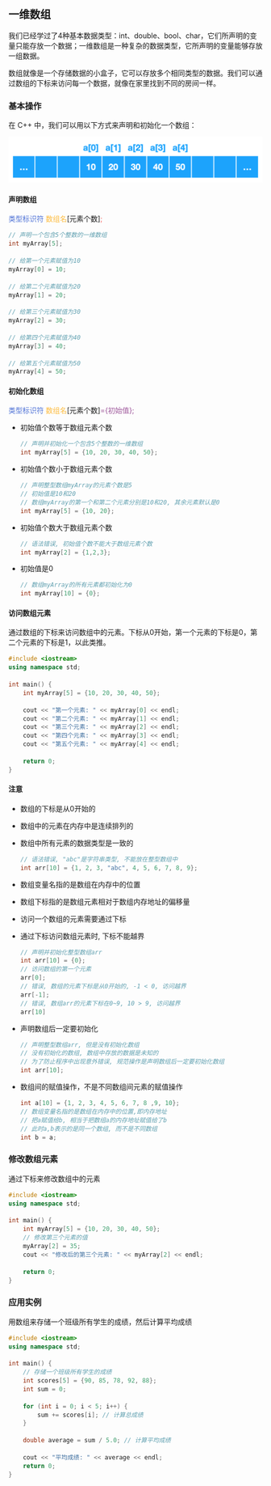 ## 一维数组

我们已经学过了4种基本数据类型：int、double、bool、char，它们所声明的变量只能存放一个数据；一维数组是一种复杂的数据类型，它所声明的变量能够存放一组数据。

数组就像是一个存储数据的小盒子，它可以存放多个相同类型的数据。我们可以通过数组的下标来访问每一个数据，就像在家里找到不同的房间一样。



### 基本操作

在 C++ 中，我们可以用以下方式来声明和初始化一个数组：

<img src="../../design sources/array.png" alt="array" style="zoom:50%;" />



#### 声明数组

<font color="#5073D6">类型标识符</font> <font color="#FDBC40">数组名</font>[元素个数]<font color="#FC605C">;</font>

```c++
// 声明一个包含5个整数的一维数组
int myArray[5];

// 给第一个元素赋值为10
myArray[0] = 10; 

// 给第二个元素赋值为20
myArray[1] = 20; 

// 给第三个元素赋值为30
myArray[2] = 30; 

// 给第四个元素赋值为40
myArray[3] = 40; 

// 给第五个元素赋值为50
myArray[4] = 50; 
```



#### 初始化数组

<font color="#5073D6">类型标识符</font> <font color="#FDBC40">数组名</font>[元素个数]<font color="#9F599C">={初始值};</font>

* 初始值个数等于数组元素个数

  ```c++
  // 声明并初始化一个包含5个整数的一维数组
  int myArray[5] = {10, 20, 30, 40, 50};
  ```

* 初始值个数小于数组元素个数

  ```c++
  // 声明整型数组myArray的元素个数是5
  // 初始值是10和20
  // 数组myArray的第一个和第二个元素分别是10和20, 其余元素默认是0
  int myArray[5] = {10, 20};
  ```

* 初始值个数大于数组元素个数

  ```c++
  // 语法错误, 初始值个数不能大于数组元素个数
  int myArray[2] = {1,2,3};
  ```

* 初始值是0

  ```c++
  // 数组myArray的所有元素都初始化为0
  int myArray[10] = {0};
  ```



#### 访问数组元素

通过数组的下标来访问数组中的元素。下标从0开始，第一个元素的下标是0，第二个元素的下标是1，以此类推。

```c++
#include <iostream>
using namespace std;

int main() {
    int myArray[5] = {10, 20, 30, 40, 50};

    cout << "第一个元素: " << myArray[0] << endl;
    cout << "第二个元素: " << myArray[1] << endl;
    cout << "第三个元素: " << myArray[2] << endl;
    cout << "第四个元素: " << myArray[3] << endl;
    cout << "第五个元素: " << myArray[4] << endl;

    return 0;
}

```



#### 注意

* 数组的下标是从0开始的

* 数组中的元素在内存中是连续排列的

* 数组中所有元素的数据类型是一致的

  ```c++
  // 语法错误, "abc"是字符串类型, 不能放在整型数组中
  int arr[10] = {1, 2, 3, "abc", 4, 5, 6, 7, 8, 9};
  ```

* 数组变量名指的是数组在内存中的位置

* 数组下标指的是数组元素相对于数组内存地址的偏移量

* 访问一个数组的元素需要通过下标

* 通过下标访问数组元素时, 下标不能越界

  ```c++
  // 声明并初始化整型数组arr
  int arr[10] = {0};
  // 访问数组的第一个元素
  arr[0];
  // 错误, 数组的元素下标是从0开始的, -1 < 0, 访问越界 
  arr[-1];
  // 错误, 数组arr的元素下标在0~9, 10 > 9, 访问越界
  arr[10]
  ```

* 声明数组后一定要初始化

  ```c++
  // 声明整型数组arr, 但是没有初始化数组
  // 没有初始化的数组, 数组中存放的数据是未知的
  // 为了防止程序中出现意外错误, 规范操作是声明数组后一定要初始化数组
  int arr[10];
  ```

* 数组间的赋值操作，不是不同数组间元素的赋值操作

  ```c++
  int a[10] = {1, 2, 3, 4, 5, 6, 7, 8 ,9, 10};
  // 数组变量名指的是数组在内存中的位置,即内存地址
  // 把a赋值给b, 相当于把数组a的内存地址赋值给了b
  // 此时a,b表示的是同一个数组, 而不是不同数组
  int b = a;
  ```

  

### 修改数组元素

通过下标来修改数组中的元素

```c++
#include <iostream>
using namespace std;

int main() {
    int myArray[5] = {10, 20, 30, 40, 50};
	// 修改第三个元素的值
    myArray[2] = 35; 
    cout << "修改后的第三个元素: " << myArray[2] << endl;

    return 0;
}

```



### 应用实例

用数组来存储一个班级所有学生的成绩，然后计算平均成绩

```c++
#include <iostream>
using namespace std;

int main() {
    // 存储一个班级所有学生的成绩
    int scores[5] = {90, 85, 78, 92, 88};
    int sum = 0;

    for (int i = 0; i < 5; i++) {
        sum += scores[i]; // 计算总成绩
    }

    double average = sum / 5.0; // 计算平均成绩

   	cout << "平均成绩: " << average << endl;
    return 0;
}
```


